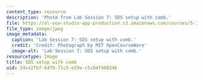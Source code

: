 ```yaml
---
content_type: resource
description: 'Photo from Lab Session 7: SDS setup with comb.'
file: https://ol-ocw-studio-app-production.s3.amazonaws.com/courses/5-36-biochemistry-laboratory-spring-2009/24ce2fb7847871c5e59ac5c04f488246_Lab7_1.jpg
file_type: image/jpeg
image_metadata:
  caption: 'Lab Session 7: SDS setup with comb.'
  credit: 'Credit: Photograph by MIT OpenCourseWare'
  image-alt: 'Lab Session 7: SDS setup with comb.'
resourcetype: Image
title: SDS setup with comb
uid: 24ce2fb7-8478-71c5-e59a-c5c04f488246
---
```

